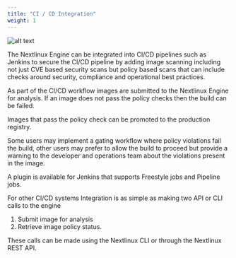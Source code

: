```yaml
---
title: "CI / CD Integration"
weight: 1
---
```


![alt text](ci-cd.png)

The Nextlinux Engine can be integrated into CI/CD pipelines such as Jenkins to secure the CI/CD pipeline by adding image scanning including not just CVE based security scans but policy based scans that can include checks around security, compliance and operational best practices.

As part of the CI/CD workflow images are submitted to the Nextlinux Engine for analysis. If an image does not pass the policy checks then the build can be failed.

Images that pass the policy check can be promoted to the production registry.

Some users may implement a gating workflow where policy violations fail the build, other users may prefer to allow the build to proceed but provide a warning to the developer and operations team about the violations present in the image.

A plugin is available for Jenkins that supports Freestyle jobs and Pipeline jobs.

For other CI/CD systems Integration is as simple as making two API or CLI calls to the engine

1. Submit image for analysis
2. Retrieve image policy status.

These calls can be made using the Nextlinux CLI or through the Nextlinux REST API.
